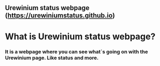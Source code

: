 ## Urewinium status webpage (https://urewiniumstatus.github.io)
# What is Urewinium status webpage?
### It is a webpage where you can see what`s going on with the Urewinium page. Like status and more.
